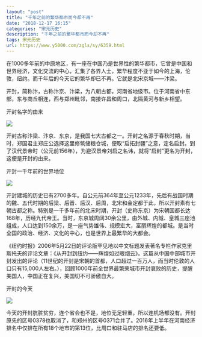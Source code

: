 ```yaml
---
layout: "post"
title: "千年之前的繁华都市而今却不再"
date: "2018-12-17 16:15"
categories: "宋元历史"
description: "千年之前的繁华都市而今却不再"
tags: 宋元历史
url: https://www.y5000.com/zgls/sy/6359.html
---
```






在1000多年前的中原地区，有一座在中国乃是世界性的繁华都市，它曾是中国和世界经济，文化交流的中心，汇集了各界人士，繁华程度不亚于如今的上海，伦敦，纽约。而千年后的今天它的繁华却已不再。它就是北宋京城——汴梁。

开封，简称汴，古称汴京、汴梁，为八朝古都，河南省地级市。位于河南省中东部，东与商丘相连，西与郑州毗邻，南接许昌和周口，北隔黄河与新乡相望。

开封名字的由来

![](https://img.y5000.com/uploads/allimg/161202/8-161202094233458.jpg)

开封古称汴梁、汴京、东京，是我国七大古都之一。开封之名源于春秋时期，当时，郑国君主郑庄公选择这里修筑储粮仓城，便取“启拓封疆”之意，定名启封。到了汉代景帝时（公元前156年），为避汉景帝刘启之名讳，就将“启封”更名为开封，这便是开封的由来。

开封一千年前的世界地位

![](https://img.y5000.com/uploads/allimg/161202/8-161202094242R5.jpg)

开封建城的历史已有2700多年。自公元前364年至公元1233年，先后有战国时期的魏、五代时期的后梁、后晋、后汉、后周，北宋和金定都于此，所以开封素有七朝古都之称。特别是一千多年前的北宋时期，开封（史称东京）为宋朝国都长达168年，历经九代帝王。当时，东京城周阔30余公里，由外城、内城、皇城三座池组成，人口达到150余万，是一座气势雄伟、规模宏大，富丽辉煌的都城。是当时全国的政治、经济、文化的中心，也是世界上最繁华的大都会。

《纽约时报》2006年5月22日的评论版罕见地以中文标题发表著名专栏作家克里斯托夫的评论文章：《从开封到纽约——辉煌如过眼烟云》。这篇从中国中部城市开封发出的评论（11世纪的开封是宋朝的首都，人口超过一百万人，而当时伦敦的人口只有15,000人左右。），回顾1000年前全世界最繁荣城市开封衰败的历史，提醒美国人，中国正在复兴，美国切不可骄傲自大。

开封的今天

![](https://img.y5000.com/uploads/allimg/161202/8-161202094249211.jpg)

今天的开封肮脏贫穷，连个省会也不是，地位无足轻重，所以连机场都没有。开封原先的区号0378也取消了，和郑州的区号0371合并了。2016年上半年在河南经济排名中仅排在所有18个地市的第13位，比周口和驻马店的排名还要低。
